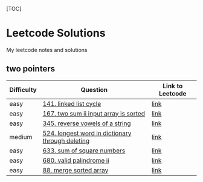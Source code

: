 [TOC] 

# Leetcode Solutions
My leetcode notes and solutions

## two pointers

| Difficulty | Question | Link to Leetcode |
| ------ | ------ | ------ |
| easy | [141. linked list cycle](./solutions/141.py) | [link](https://leetcode.com/problems/linked-list-cycle/description/) |
| easy | [167. two sum ii input array is sorted](./solutions/167.py) | [link](https://leetcode.com/problems/two-sum-ii-input-array-is-sorted/description/) |
| easy | [345. reverse vowels of a string](./solutions/345.py) | [link](https://leetcode.com/problems/reverse-vowels-of-a-string/description/) |
| medium | [524. longest word in dictionary through deleting](./solutions/524.py) | [link](https://leetcode.com/problems/longest-word-in-dictionary-through-deleting/description/) |
| easy | [633. sum of square numbers](./solutions/633.py) | [link](https://leetcode.com/problems/sum-of-square-numbers/description/) |
| easy | [680. valid palindrome ii](./solutions/680.py) | [link](https://leetcode.com/problems/valid-palindrome-ii/description/) |
| easy | [88. merge sorted array](./solutions/88.py) | [link](https://leetcode.com/problems/merge-sorted-array/description/) |
